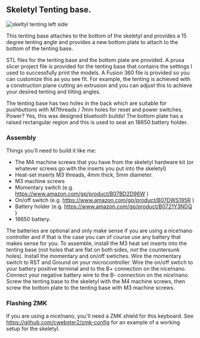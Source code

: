 ## Skeletyl Tenting base.

![skeltyl tenting left side](https://raw.githubusercontent.com/cwebster2/Skeleton-Dactyl-Mini/cw-tenting-base/V2-tenting-base/Skeletyl_Tented_V2.jpg)

This tenting base attaches to the bottom of the skeletyl and provides a 15 degree tenting angle and provides a new bottom plate to attach to the bottom of the tenting base.

STL files for the tenting base and the bottom plate are provided.  A prusa slicer project file is provided for the tenting base that contains the settings I used to successfully print the models.  A Fusion 360 file is provided so you can customize this as you see fit.  For example, the tenting is achieved with a construction plane cutting an extrusion and you can adjust this to achieve your desired tenting and tilting angles.

The tenting base has two holes in the back which are suitable for pushbuttons with M7threads / 7mm holes for reset and power switches.  Power?  Yes, this was designed bluetooth builds!  The bottom plate has a raised rectangular region and this is used to seat an 18650 battery holder.

### Assembly

Things you'll need to build it like me:

- The M4 machine screws that you have from the skeletyl hardware kit (or
  whatever screws go with the inserts you put into the skeletyl)
- Heat-set inserts M3 threads, 4mm thick, 5mm diameter.
- M3 machine screws
- Momentary switch (e.g. https://www.amazon.com/gp/product/B07BD2D96W )
- On/off switch (e.g.  https://www.amazon.com/gp/product/B07DWS195R )
- Battery holder (e.g.  https://www.amazon.com/gp/product/B0721Y3NDQ )
- 18650 battery.

The batteries are optional and only make sense if you are using a nice!nano controller and if that is the case you can of course use any battery that makes sense for you.
To assemble, install the M3 heat set inserts into the tenting base (not holes that are flat on both sides, *not* the countersunk holes).  Install the momentary and on/off swtiches.  Wire the momentary switch to RST and Ground on your microcontroller.  Wire the on/off swtich to your battery positive terminal and to the B+ connection on the nice!nano.  Connect your negative battery wire to the B- connection on the nice!nano.  Screw the tenting base to the skeletyl with the M4 machine screws, then screw the bottom plate to the tenting base with M3 machine screws.

### Flashing ZMK

If you are using a nice!nano, you'll need a ZMK shield for this keyboard.  See https://github.com/cwebster2/zmk-config for an example of a working setup for the skeletyl.  
